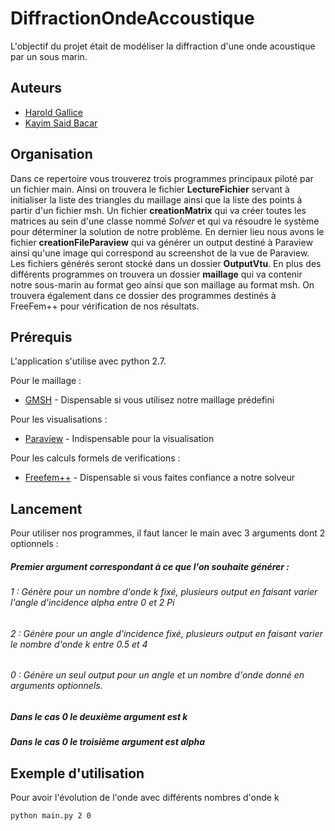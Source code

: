 # DiffractionOndeAccoustique
L'objectif du projet était de modéliser la diffraction d'une onde acoustique par un sous marin.

## Auteurs

* [Harold Gallice](https://www.linkedin.com/in/harold-gallice-43656212a/)
* [Kayim Said Bacar](https://www.linkedin.com/in/kayim-said-bacar/)

## Organisation 
Dans ce repertoire vous trouverez trois programmes principaux piloté par un fichier main. Ainsi on trouvera le fichier **LectureFichier** servant à initialiser la liste des triangles du maillage ainsi que la liste des points à partir d'un fichier msh. Un fichier **creationMatrix** qui va créer toutes les matrices au sein d'une classe nommé *Solver* et qui va résoudre le système pour déterminer la solution de notre problème. En dernier lieu nous avons le fichier **creationFileParaview** qui va générer un output destiné à Paraview ainsi qu'une image qui correspond au screenshot de la vue de Paraview. Les fichiers générés seront stocké dans un dossier **OutputVtu**.
En plus des différents programmes on trouvera un dossier **maillage** qui va contenir notre sous-marin au format geo ainsi que son maillage au format msh. On trouvera également dans ce dossier des programmes destinés à FreeFem++ pour vérification de nos résultats.


## Prérequis

L'application s'utilise avec python 2.7.

Pour le maillage :
* [GMSH](http://gmsh.info/) - Dispensable si vous utilisez notre maillage prédefini

Pour les visualisations :
* [Paraview](https://www.paraview.org/) - Indispensable pour la visualisation

Pour les calculs formels de verifications :
* [Freefem++](https://freefem.org/) - Dispensable si vous faites confiance a notre solveur

## Lancement
Pour utiliser nos programmes, il faut lancer le main avec 3 arguments dont 2 optionnels :

##### Premier argument correspondant à ce que l'on souhaite générer : 
###### 1 : Génère pour un nombre d'onde k fixé, plusieurs output en faisant varier l'angle d'incidence *alpha* entre 0 et 2 *Pi*
###### 2 : Génère pour un angle d'incidence fixé, plusieurs output en faisant varier le nombre d'onde k entre 0.5 et 4
###### 0 : Génère un seul output pour un angle et un nombre d'onde donné en arguments optionnels.

##### Dans le cas 0 le deuxième argument est k
##### Dans le cas 0 le troisième argument est *alpha*

## Exemple d'utilisation

Pour avoir l'évolution de l'onde avec différents nombres d'onde k
```
python main.py 2 0
```
